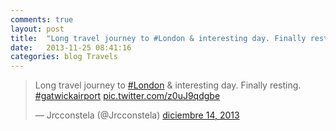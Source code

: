 ```yaml
---
comments: true
layout: post
title:  "Long travel journey to #London & interesting day. Finally resting. #gatwickairport"
date:   2013-11-25 08:41:16
categories: blog Travels
---
```


<blockquote class="twitter-tweet" lang="es"><p>Long travel journey to <a href="https://twitter.com/hashtag/London?src=hash">#London</a> &amp; interesting day. Finally resting. <a href="https://twitter.com/hashtag/gatwickairport?src=hash">#gatwickairport</a> <a href="http://t.co/z0uJ9qdgbe">pic.twitter.com/z0uJ9qdgbe</a></p>&mdash; Jrcconstela (@Jrcconstela) <a href="https://twitter.com/Jrcconstela/status/411673869804912640">diciembre 14, 2013</a></blockquote>
<script async src="//platform.twitter.com/widgets.js" charset="utf-8"></script>